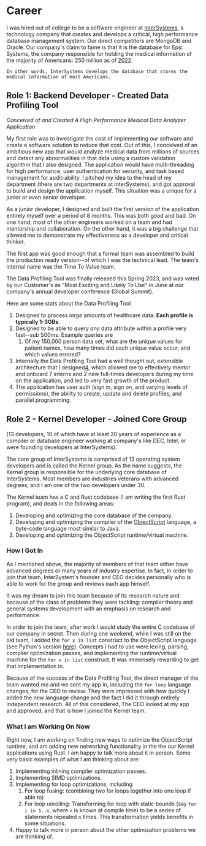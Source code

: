 # Career
I was hired out of college to be a software engineer at [InterSystems](https://intersystems.com), a technology company that creates and develops a critical, high performance database management system. Our direct competitors are MongoDB and Oracle. Our company's claim to fame is that it is the database for Epic Systems, the company responsible for holding the medical information of the majority of Americans: 250 million as of [2022][3]. 

	In other words, InterSystems develops the database that stores the medical information of most Americans.

## Role 1: Backend Developer - Created Data Profiling Tool
_Conceived of and Created A High Performance Medical Data Analyzer Application_

My first role was to investigate the cost of implementing our software and create a software solution to reduce that cost. Out of this,  I conceived of an ambitious new app that would analyze medical data from millions of sources and detect any abnormalities in that data using a custom validation algorithm that I also designed. The application would have multi-threading for high performance, user authentication for security, and task based management for audit-ability. I pitched my idea to the head of my department (there are two departments at InterSystems), and got approval to build and design the application myself. This situation was a unique for a junior or even senior developer.

As a junior developer, I designed and built the first version of the application entirely myself over a period of 8 months. This was both good and bad. On one hand, most of the other engineers worked on a team and had mentorship and collaboration. On the other hand, it was a big challenge that allowed me to demonstrate my effectiveness as a developer and critical thinker. 

The first app was good enough that a formal team was assembled to build the production ready version--of which I was the technical lead. The team's internal name was the Time To Value team.

The Data Profiling Tool was finally released this Spring 2023, and was voted by our Customer's as "Most Exciting and Likely To Use" in June at our company's annual developer conference (Global Summit).

Here are some stats about the Data Profiling Tool
1. Designed to process _large_ amounts of healthcare data: **Each profile is typically 1-3GBs**.
2. Designed to be able to query _any_ data attribute within a profile very fast--sub 500ms. Example queries are
	1. Of my 150,000 person data set, what are the unique values for patient names, how many times did each unique value occur, and which values errored? 
4. Internally the Data Profiling Tool had a well thought out, extensible architecture that I designed[4][4], which allowed me to effectively mentor and onboard 7 interns and 2 new full-times developers during my time on the application, and led to very fast growth of the product.
5. The application has user auth (sign in, sign on, and varying levels of permissions), the ability to create, update and delete profiles, and parallel programming. 

## Role 2 - Kernel Developer - Joined Core Group 
(13 developers, 10 of which have at least 20 years of experience as a compiler or database engineer working at company's like DEC, Intel, or were founding developers at InterSystems).

The core group of InterSystems is comprised of 13 operating system developers and is called the Kernel group. As the name suggests, the Kernel group is responsible for the underlying core database of InterSystems. Most members are industries veterans with advanced degrees, and I am one of the two developers under 30.

The Kernel team has a C and Rust codebase (I am writing the first Rust program), and deals in the following areas: 
1. Developing and optimizing the core database of the company. 
2. Developing and optimizing the compiler of the [ObjectScript](https://en.wikipedia.org/wiki/Cach%C3%A9_ObjectScript) language, a byte-code language most similar to Java.
3. Developing and optimizing the ObjectScript runtime/virtual machine.

### How I Got In
As I mentioned above, the majority of members of that team either have advanced degrees or many years of industry expertise. In fact, in order to join that team, InterSystem's founder and CEO decides personally who is able to work for the group and reviews each app himself.

It was my dream to join this team because of its research nature and because of the class of problems they were tackling: compiler theory and general systems development with an emphasis on research and performance. 

In order to join the team, after work I would study the entire C codebase of our company in secret. Then during one weekend, while I was still on the old team, I added the `for x in list` construct to the ObjectScript language (see Python's version [here][5]). 
Concepts I had to use were lexing, parsing, compiler optimization passes, and implementing the runtime/virtual machine for the `for x in list` construct. It was immensely rewarding to get that implementation in. 

Because of the success of the Data Profiling Tool, the direct manager of the team wanted me and we sent my app in, including the `for loop` language changes, for the  CEO to review. They were impressed with how quickly I added the new language change and the fact I did it through entirely independent research.  All of this considered, The CEO looked at my app and approved, and that is how I joined the Kernel team.

### What I am Working On Now

Right now, I am working on finding new ways to optimize the ObjectScript runtime, and am adding new networking functionality in the the our Kernel applications using Rust. I am happy to talk more about it in person. Some very basic examples of what I am thinking about are:
1. Implementing inlining compiler optimization passes.
2. Implementing SIMD optimizations.
3. Implementing for loop optimizations, including
	1. For loop fusing: (combining two for loops together into one loop if able to)
	1. For loop unrolling: Transforming  for loop with static bounds (say `for i in 1..n`, where `n` is known at compile time) to be a series of statements repeated `n` times. This transformation yields benefits in some situations.
4. Happy to talk more in person about the other optimization problems we are thinking of.

[1]: https://github.com/olgabot/sciencemeetproductivity.tumblr.com/blob/master/posts/2012/08/how-to-request-a-letter-of-recommendation.md
[2]: https://passlab.github.io/CSCE513/notes/lecture10_LocalityMM.pdf
[3]: https://www.beckershospitalreview.com/ehrs/epic-s-huge-healthcare-impact-5-stats.html#:~:text=More%20than%20253%20million%20U.S.,an%20electronic%20record%20in%20Epic.
[4]: https://gist.github.com/wojteklu/73c6914cc446146b8b533c0988cf8d29
[5]: https://www.w3schools.com/python/python_for_loops.asp
[6]: https://en.wikipedia.org/wiki/Agile_software_development